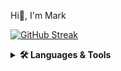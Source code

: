 Hi👋, I'm Mark

[![GitHub Streak](http://github-readme-streak-stats.herokuapp.com?user=Mark-Randria&theme=tokyonight&hide_border=true&date_format=M%20j%5B%2C%20Y%5D)](https://git.io/streak-stats)

<details>
    <summary><b>🛠️ Languages & Tools</b></summary><br/>
    <img width="5%" src="https://cdn.jsdelivr.net/gh/devicons/devicon/icons/javascript/javascript-original.svg" />
    <img width="5%" src="https://cdn.jsdelivr.net/gh/devicons/devicon/icons/typescript/typescript-original.svg" />
    <img width="5%" src="https://cdn.jsdelivr.net/gh/devicons/devicon/icons/react/react-original.svg" />
    <img width="5%" src="https://cdn.jsdelivr.net/gh/devicons/devicon/icons/nextjs/nextjs-original.svg" />
    <img width="5%" src="https://cdn.jsdelivr.net/gh/devicons/devicon/icons/materialui/materialui-original.svg"/>
    <img width="6%" src="https://cdn.jsdelivr.net/gh/devicons/devicon/icons/nodejs/nodejs-original-wordmark.svg"/>
    <img width="5%" src="https://cdn.jsdelivr.net/gh/devicons/devicon/icons/git/git-original.svg"/>
</details>
